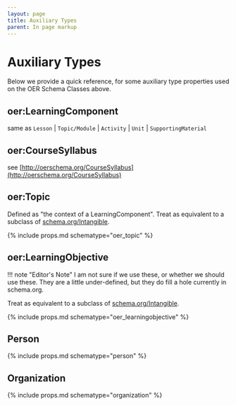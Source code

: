 ```yaml
---
layout: page
title: Auxiliary Types
parent: In page markup
---
```


# Auxiliary Types

Below we provide a quick reference, for some auxiliary type properties used on the OER Schema Classes above.

## oer:LearningComponent

  same as `Lesson` | `Topic/Module` | `Activity` | `Unit` | `SupportingMaterial`

## oer:CourseSyllabus

  see [http://oerschema.org/CourseSyllabus](http://oerschema.org/CourseSyllabus)

## oer:Topic

Defined as "the context of a LearningComponent". Treat as equivalent to a subclass of [schema.org/Intangible](https://schema.org/Intangible).

{% include props.md schematype="oer_topic" %}

## oer:LearningObjective

!!! note "Editor's Note"
    I am not sure if we use these, or whether we should use these. They are a little under-defined, but they do fill a hole currently in schema.org.

Treat as equivalent to a subclass of  [schema.org/Intangible](https://schema.org/Intangible).

{% include props.md schematype="oer_learningobjective" %}

## Person

{% include props.md schematype="person" %}

## Organization

{% include props.md schematype="organization" %}
